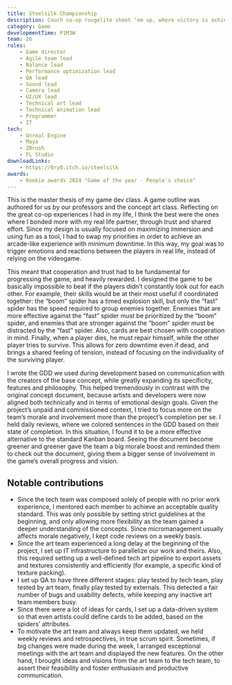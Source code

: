 ```yaml
---
title: Steelsilk Championship
description: Couch co-op rougelite shoot ‘em up, where victory is achieved after resisting three hoardes.
category: Game
developmentTime: P1M3W
team: 26
roles:
    - Game director
    - Agile team lead
    - Balance lead
    - Performance optimization lead
    - QA lead
    - Sound lead
    - Camera lead
    - UI/UX lead
    - Technical art lead
    - Technical animation lead
    - Programmer
    - IT
tech:
    - Unreal Engine
    - Maya
    - ZBrush
    - FL Studio
downloadLinks:
    - https://0ry0.itch.io/steelsilk
awards:
    - Rookie awards 2024 "Game of the year - People's choice"
---
```


This is the master thesis of my game dev class. A game outline was authored for us by our professors and the concept art class.
Reflecting on the great co-op experiences I had in my life, I think the best were the ones where I bonded more with my real life partner, through trust and shared effort. Since my design is usually focused on maximizing immersion and using fun as a tool, I had to swap my priorities in order to achieve an arcade-like experience with minimum downtime. In this way, my goal was to trigger emotions and reactions between the players in real life, instead of relying on the videogame.

This meant that cooperation and trust had to be fundamental for progressing the game, and heavily rewarded. I designed the game to be basically impossible to beat if the players didn’t constantly look out for each other. For example, their skills would be at their most useful if coordinated together: the “boom” spider has a timed explosion skill, but only the “fast” spider has the speed required to group enemies together. Enemies that are more effective against the “fast” spider must be prioritized by the “boom” spider, and enemies that are stronger against the “boom” spider must be distracted by the “fast” spider. Also, cards are best chosen with cooperation in mind. Finally, when a player dies, he must repair himself, while the other player tries to survive. This allows for zero downtime even if dead, and brings a shared feeling of tension, instead of focusing on the individuality of the surviving player.

I wrote the GDD we used during development based on communication with the creators of the base concept, while greatly expanding its specificity, features and philosophy. This helped tremendously in contrast with the original concept document, because artists and developers were now aligned both technically and in terms of emotional design goals. Given the project’s unpaid and commissioned context, I tried to focus more on the team’s morale and involvement more than the project’s completion per se. I held daily reviews, where we colored sentences in the GDD based on their state of completion. In this situation, I found it to be a more effective alternative to the standard Kanban board. Seeing the document become greener and greener gave the team a big morale boost and reminded them to check out the document, giving them a bigger sense of involvement in the game’s overall progress and vision.

## Notable contributions

* Since the tech team was composed solely of people with no prior work experience, I mentored each member to achieve an acceptable quality standard. This was only possible by setting strict guidelines at the beginning, and only allowing more flexibility as the team gained a deeper understanding of the concepts. Since micromanagement usually affects morale negatively, I kept code reviews on a weekly basis.
* Since the art team experienced a long delay at the beginning of the project, I set up IT infrastructure to parallelize our work and theirs. Also, this required setting up a well-defined tech art pipeline to export assets and textures consistently and efficiently (for example, a specific kind of texture packing).
* I set up QA to have three different stages: play tested by tech team, play tested by art team, finally play tested by externals. This detected a fair number of bugs and usability defects, while keeping any inactive art team members busy.
* Since there were a lot of ideas for cards, I set up a data-driven system so that even artists could define cards to be added, based on the spiders’ attributes.
* To motivate the art team and always keep them updated, we held weekly reviews and retrospectives, in true scrum spirit. Sometimes, if big changes were made during the week, I arranged exceptional meetings with the art team and displayed the new features. On the other hand, I brought ideas and visions from the art team to the tech team, to assert their feasibility and foster enthusiasm and productive communication.
